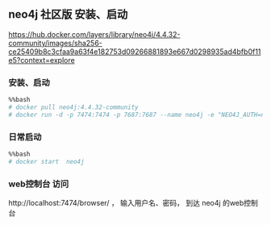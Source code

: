 
## neo4j 社区版 安装、启动



https://hub.docker.com/layers/library/neo4j/4.4.32-community/images/sha256-ce25409b8c3cfaa9a63f4e182753d09266881893e667d0298935ad4bfb0f11e5?context=explore


###  安装、启动


```bash
%%bash
# docker pull neo4j:4.4.32-community
# docker run -d -p 7474:7474 -p 7687:7687 --name neo4j -e "NEO4J_AUTH=neo4j/123456" neo4j:4.4.32-community
```

###  日常启动


```bash
%%bash
# docker start  neo4j 
```

### web控制台 访问

http://localhost:7474/browser/  ， 输入用户名、密码，  到达 neo4j 的web控制台
